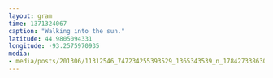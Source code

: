 ```yaml
---
layout: gram
time: 1371324067
caption: "Walking into the sun."
latitude: 44.9805094331
longitude: -93.2575970935
media:
- media/posts/201306/11312546_747234255393529_1365343539_n_17842733863000351.jpg
---
```

